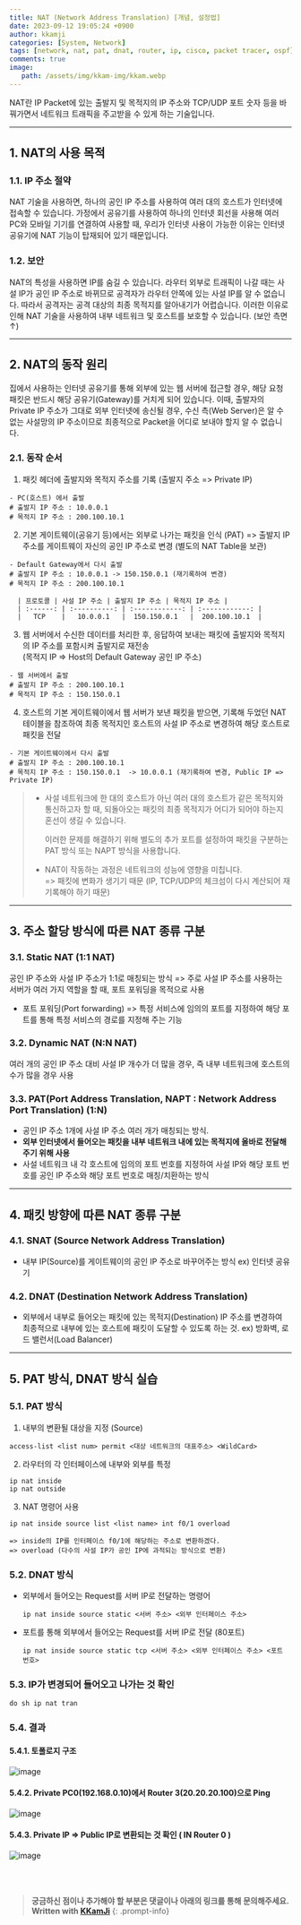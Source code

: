 ```yaml
---
title: NAT (Network Address Translation) [개념, 설정법]
date: 2023-09-12 19:05:24 +0900
author: kkamji
categories: [System, Network]
tags: [network, nat, pat, dnat, router, ip, cisco, packet tracer, ospf]     # TAG names should always be lowercase
comments: true
image: 
   path: /assets/img/kkam-img/kkam.webp
---
```


NAT란 IP Packet에 있는 출발지 및 목적지의 IP 주소와 TCP/UDP 포트 숫자 등을 바꿔가면서 네트워크 트래픽을 주고받을 수 있게 하는 기술입니다.

---

## 1. NAT의 사용 목적

### 1.1. IP 주소 절약
NAT 기술을 사용하면, 하나의 공인 IP 주소를 사용하여 여러 대의 호스트가 인터넷에 접속할 수 있습니다. 가정에서 공유기를 사용하여 하나의 인터넷 회선을 사용해 여러 PC와 모바일 기기를 연결하여 사용할 때, 우리가 인터넷 사용이 가능한 이유는 인터넷 공유기에 NAT 기능이 탑재되어 있기 때문입니다.

### 1.2. 보안
NAT의 특성을 사용하면 IP를 숨길 수 있습니다. 라우터 외부로 트래픽이 나갈 때는 사설 IP가 공인 IP 주소로 바뀌므로 공격자가 라우터 안쪽에 있는 사설 IP를 알 수 없습니다.
따라서 공격자는 공격 대상의 최종 목적지를 알아내기가 어렵습니다. 이러한 이유로 인해 NAT 기술을 사용하여 내부 네트워크 및 호스트를 보호할 수 있습니다. 
(보안 측면 ↑)

---

## 2. NAT의 동작 원리
집에서 사용하는 인터넷 공유기를 통해 외부에 있는 웹 서버에 접근할 경우, 해당 요청 패킷은 반드시 해당 공유기(Gateway)를 거치게 되어 있습니다. 이때, 출발자의 Private IP 주소가 그대로 외부 인터넷에 송신될 경우, 수신 측(Web Server)은 알 수 없는 사설망의 IP 주소이므로 최종적으로 Packet을 어디로 보내야 할지 알 수 없습니다.
### 2.1. 동작 순서
1. 패킷 헤더에 출발지와 목적지 주소를 기록 (출발지 주소 => Private IP)
```
- PC(호스트) 에서 출발
# 출발지 IP 주소 : 10.0.0.1
# 목적지 IP 주소 : 200.100.10.1
```
2. 기본 게이트웨이(공유기 등)에서는 외부로 나가는 패킷을 인식 (PAT)
   => 출발지 IP 주소를 게이트웨이 자신의 공인 IP 주소로 변경 (별도의 NAT Table을 보관)
```
- Default Gateway에서 다시 출발
# 출발지 IP 주소 : 10.0.0.1 -> 150.150.0.1 (재기록하여 변경)
# 목적지 IP 주소 : 200.100.10.1
```



      | 프로토콜 | 사설 IP 주소 | 출발지 IP 주소 | 목적지 IP 주소 |
      | :------: | :----------: | :------------: | :------------: |
      |   TCP    |   10.0.0.1   |  150.150.0.1   |  200.100.10.1  |



3. 웹 서버에서 수신한 데이터를 처리한 후, 응답하여 보내는 패킷에 출발지와 목적지의 IP 주소를 포함시켜 출발지로 재전송  
   (목적지 IP => Host의 Default Gateway 공인 IP 주소)
```
- 웹 서버에서 출발
# 출발지 IP 주소 : 200.100.10.1
# 목적지 IP 주소 : 150.150.0.1
```
4. 호스트의 기본 게이트웨이에서 웹 서버가 보낸 패킷을 받으면, 기록해 두었던 NAT 테이블을 참조하여 최종 목적지인 호스트의 사설 IP 주소로 변경하여 해당 호스트로 패킷을 전달
```
- 기본 게이트웨이에서 다시 출발
# 출발지 IP 주소 : 200.100.10.1
# 목적지 IP 주소 : 150.150.0.1  -> 10.0.0.1 (재기록하여 변경, Public IP => Private IP)
```

>  * 사설 네트워크에 한 대의 호스트가 아닌 여러 대의 호스트가 같은 목적지와 통신하고자 할 때, 되돌아오는 패킷의 최종 목적지가 어디가 되어야 하는지 혼선이 생길 수 있습니다. 
>    
>    이러한 문제를 해결하기 위해 별도의 추가 포트를 설정하여 패킷을 구분하는 PAT 방식 또는 NAPT 방식을 사용합니다.
>    
>  * NAT이 작동하는 과정은 네트워크의 성능에 영향을 미칩니다.   
>    =>  패킷에 변화가 생기기 때문 (IP, TCP/UDP의 체크섬이 다시 계산되어 재기록해야 하기 때문)

---

## 3. 주소 할당 방식에 따른 NAT 종류 구분

### 3.1. Static NAT (1:1 NAT)
공인 IP 주소와 사설 IP 주소가 1:1로 매칭되는 방식
=> 주로 사설 IP 주소를 사용하는 서버가 여러 가지 역할을 할 때, 포트 포워딩을 목적으로 사용

* 포트 포워딩(Port forwarding) => 특정 서비스에 임의의 포트를 지정하여 해당 포트를 통해 특정 서비스의 경로를 지정해 주는 기능

### 3.2. Dynamic NAT (N:N NAT)
여러 개의 공인 IP 주소 대비 사설 IP 개수가 더 많을 경우, 즉 내부 네트워크에 호스트의 수가 많을 경우 사용

### 3.3. PAT(Port Address Translation, NAPT : Network Address Port Translation) (1:N)
- 공인 IP 주소 1개에 사설 IP 주소 여러 개가 매칭되는 방식.
- **외부 인터넷에서 들어오는 패킷을 내부 네트워크 내에 있는 목적지에 올바로 전달해 주기 위해 사용**
- 사설 네트워크 내 각 호스트에 임의의 포트 번호를 지정하여 사설 IP와 해당 포트 번호를 공인 IP 주소와 해당 포트 번호로 매칭/치환하는 방식

---

## 4. 패킷 방향에 따른 NAT 종류 구분

### 4.1. SNAT (Source Network Address Translation)
- 내부 IP(Source)를 게이트웨이의 공인 IP 주소로 바꾸어주는 방식
  ex) 인터넷 공유기


### 4.2. DNAT (Destination Network Address Translation)
- 외부에서 내부로 들어오는 패킷에 있는 목적지(Destination) IP 주소를 변경하여 최종적으로 내부에 있는 호스트에 패킷이 도달할 수 있도록 하는 것.
  ex) 방화벽, 로드 밸런서(Load Balancer)
  
---

## 5. PAT 방식, DNAT 방식 실습

### 5.1. PAT 방식

1. 내부의 변환될 대상을 지정 (Source)

```
access-list <list num> permit <대상 네트워크의 대표주소> <WildCard>
```

2. 라우터의 각 인터페이스에 내부와 외부를 특정

```
ip nat inside
ip nat outside
```

3. NAT 명령어 사용

```
ip nat inside source list <list name> int f0/1 overload

=> inside의 IP를 인터페이스 f0/1에 해당하는 주소로 변환하겠다.
=> overload (다수의 사설 IP가 공인 IP에 과적되는 방식으로 변환)
```

### 5.2. DNAT 방식

- 외부에서 들어오는 Request를 서버 IP로 전달하는 명령어
   ```
   ip nat inside source static <서버 주소> <외부 인터페이스 주소>
   ```
- 포트를 통해 외부에서 들어오는 Request를 서버 IP로 전달 (80포트)
   ```
   ip nat inside source static tcp <서버 주소> <외부 인터페이스 주소> <포트 번호>
   ```

### 5.3. IP가 변경되어 들어오고 나가는 것 확인

```
do sh ip nat tran
```

### 5.4. 결과

#### 5.4.1. 토폴로지 구조

![image](https://github.com/kkamji98/kkamji98.github.io/assets/72260110/c769758b-c9a9-40aa-ae94-644be8b50c09)

#### 5.4.2. Private PC0(192.168.0.10)에서 Router 3(20.20.20.100)으로 Ping

![image](https://github.com/kkamji98/kkamji98.github.io/assets/72260110/e249fc9a-4977-415e-a18f-f4eec40c9a92)

#### 5.4.3. Private IP => Public IP로 변환되는 것 확인 ( IN Router 0 )

![image](https://github.com/kkamji98/kkamji98.github.io/assets/72260110/45dc93e6-2290-415c-94b6-ee37ee4d6958)

<br><br>

> **궁금하신 점이나 추가해야 할 부분은 댓글이나 아래의 링크를 통해 문의해주세요.**  
> **Written with [KKamJi](https://www.linkedin.com/in/taejikim/)**
{: .prompt-info}
